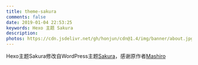 ```yaml
---
title: theme-sakura
comments: false
date: 2019-01-04 22:53:25
keywords: Hexo 主题 Sakura 
description:
photos: https://cdn.jsdelivr.net/gh/honjun/cdn@1.4/img/banner/about.jpg
---
```

Hexo主题Sakura修改自WordPress主题[Sakura](https://github.com/mashirozx/Sakura/)，感谢原作者[Mashiro](https://2heng.xin/)